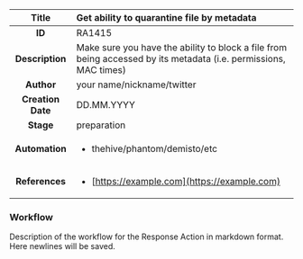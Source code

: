 | Title                       |  Get ability to quarantine file by metadata         |
|:---------------------------:|:--------------------|
| **ID**                      | RA1415            |
| **Description**             | Make sure you have the ability to block a file from being accessed by its metadata (i.e. permissions, MAC times)   |
| **Author**                  | your name/nickname/twitter        |
| **Creation Date**           | DD.MM.YYYY |
| **Stage**                   | preparation         |
| **Automation** |<ul><li>thehive/phantom/demisto/etc</li></ul>|
| **References** |<ul><li>[https://example.com](https://example.com)</li></ul>|

### Workflow

Description of the workflow for the Response Action in markdown format.  
Here newlines will be saved.  
